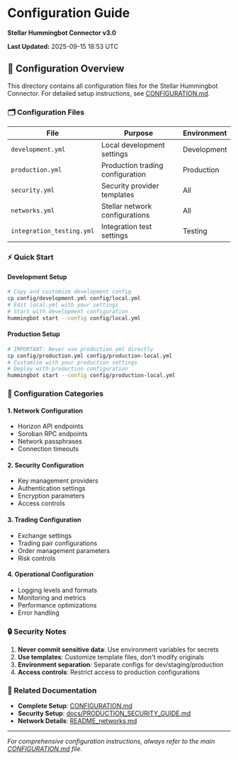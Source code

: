 # Configuration Guide
**Stellar Hummingbot Connector v3.0**

**Last Updated:** 2025-09-15 18:53 UTC

## 📁 Configuration Overview

This directory contains all configuration files for the Stellar Hummingbot Connector. For detailed setup instructions, see [CONFIGURATION.md](../CONFIGURATION.md).

### 🗂️ Configuration Files

| File | Purpose | Environment |
|------|---------|-------------|
| `development.yml` | Local development settings | Development |
| `production.yml` | Production trading configuration | Production |
| `security.yml` | Security provider templates | All |
| `networks.yml` | Stellar network configurations | All |
| `integration_testing.yml` | Integration test settings | Testing |

### ⚡ Quick Start

#### **Development Setup**
```bash
# Copy and customize development config
cp config/development.yml config/local.yml
# Edit local.yml with your settings
# Start with development configuration
hummingbot start --config config/local.yml
```

#### **Production Setup**
```bash
# IMPORTANT: Never use production.yml directly
cp config/production.yml config/production-local.yml
# Customize with your production settings
# Deploy with production configuration
hummingbot start --config config/production-local.yml
```

### 🔧 Configuration Categories

#### **1. Network Configuration**
- Horizon API endpoints
- Soroban RPC endpoints
- Network passphrases
- Connection timeouts

#### **2. Security Configuration**
- Key management providers
- Authentication settings
- Encryption parameters
- Access controls

#### **3. Trading Configuration**
- Exchange settings
- Trading pair configurations
- Order management parameters
- Risk controls

#### **4. Operational Configuration**
- Logging levels and formats
- Monitoring and metrics
- Performance optimizations
- Error handling

### 🔒 Security Notes

1. **Never commit sensitive data**: Use environment variables for secrets
2. **Use templates**: Customize template files, don't modify originals
3. **Environment separation**: Separate configs for dev/staging/production
4. **Access controls**: Restrict access to production configurations

### 🔗 Related Documentation

- **Complete Setup**: [CONFIGURATION.md](../CONFIGURATION.md)
- **Security Setup**: [docs/PRODUCTION_SECURITY_GUIDE.md](../docs/PRODUCTION_SECURITY_GUIDE.md)
- **Network Details**: [README_networks.md](./README_networks.md)

---
*For comprehensive configuration instructions, always refer to the main [CONFIGURATION.md](../CONFIGURATION.md) file.*